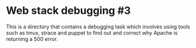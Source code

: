 # Web stack debugging #3
This is a directory that contains a debugging task which involves using tools such as tmux, strace and puppet to find out and correct why Apache is returning a 500 error.
